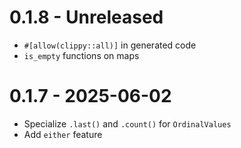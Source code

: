 # 0.1.8 - Unreleased

- `#[allow(clippy::all)]` in generated code
- `is_empty` functions on maps

# 0.1.7 - 2025-06-02

- Specialize `.last()` and `.count()` for `OrdinalValues`
- Add `either` feature


